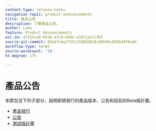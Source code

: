 ```yaml
---
content-type: release-notes
navigation-topic: product-announcements
title: 產品公告
description: 了解產品公告。
author: Luke
feature: Product Announcements
exl-id: 47325ca8-653b-47c9-b84e-e10f1a57cf6f
source-git-commit: 92ebfc6e2f33c15865b824c99546c8856d4f8edd
workflow-type: tm+mt
source-wordcount: '29'
ht-degree: 17%

---
```


# 產品公告

本節包含下列子部分，說明即將發行的產品版本、公告和目前的Beta版計畫。

* [產品發行](../product-announcements/product-releases/product-releases.md)
* [公告](../product-announcements/announcements/announcements.md)
* [測試版計畫](../product-announcements/betas/betas.md)
